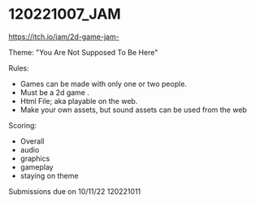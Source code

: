 # 120221007_JAM

https://itch.io/jam/2d-game-jam-

Theme: "You Are Not Supposed To Be Here"

Rules:

* Games can be made with only one or two people.
* Must be a 2d game .
* Html File; aka playable on the web.
* Make your own assets, but sound assets can be used from the web

Scoring:

* Overall
* audio
* graphics
* gameplay
* staying on theme

Submissions due on 10/11/22
120221011